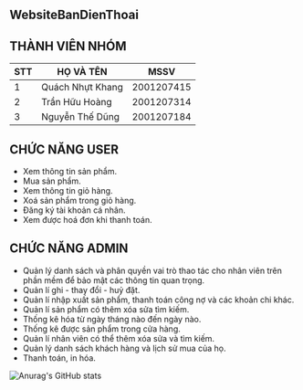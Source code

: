 ## WebsiteBanDienThoai
## THÀNH VIÊN NHÓM
| STT | HỌ VÀ TÊN | MSSV|
| ------ | ------ | ------ |
| 1 | Quách Nhựt Khang | 2001207415 |
| 2 | Trần Hữu Hoàng | 2001207314 |
| 3 | Nguyễn Thế Dũng | 2001207184 |


## CHỨC NĂNG USER
- Xem thông tin sản phẩm.
- Mua sản phẩm.
- Xem thông tin giỏ hàng.
- Xoá sản phẩm trong giỏ hàng.
- Đăng ký tài khoản cá nhân.
- Xem được hoá đơn khi thanh toán.
## CHỨC NĂNG ADMIN
- Quản lý danh sách và phân quyền vai trò thao tác cho nhân viên trên phần mềm để bảo mật các thông tin quan trọng.
- Quản lí ghi - thay đổi - huỷ đặt.
- Quản lí nhập xuất sản phẩm, thanh toán công nợ và các khoản chi khác.
- Quản lí sản phẩm có thêm xóa sửa tìm kiếm.
- Thống kê hóa từ ngày tháng nào đến ngày nào.
- Thống kê được sản phẩm trong cửa hàng.
- Quản lí nhân viên có thể thêm xóa sửa và tìm kiếm.
- Quản lý danh sách khách hàng và lịch sử mua  của họ.
- Thanh toán, in hóa.
  

![Anurag's GitHub stats](https://github-readme-stats.vercel.app/api?username=anuraghazra&show_icons=true&theme=radical)

